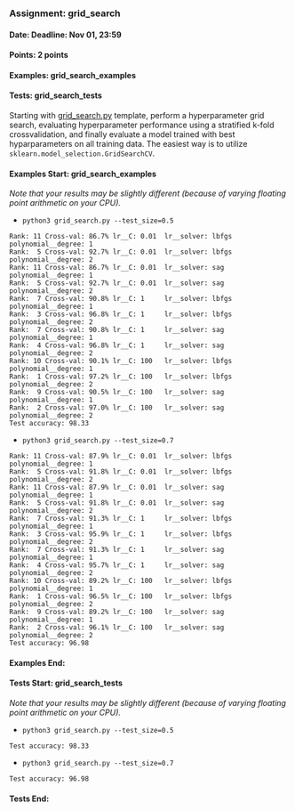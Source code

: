 ### Assignment: grid_search
#### Date: Deadline: Nov 01, 23:59
#### Points: 2 points
#### Examples: grid_search_examples
#### Tests: grid_search_tests

Starting with [grid_search.py](https://github.com/ufal/npfl129/tree/master/labs/03/grid_search.py)
template, perform a hyperparameter grid search, evaluating hyperparameter performance
using a stratified k-fold crossvalidation, and finally evaluate a model
trained with best hyparparameters on all training data. The easiest way is
to utilize `sklearn.model_selection.GridSearchCV`.

#### Examples Start: grid_search_examples
_Note that your results may be slightly different (because of varying floating point arithmetic on your CPU)._
- `python3 grid_search.py --test_size=0.5`
```
Rank: 11 Cross-val: 86.7% lr__C: 0.01  lr__solver: lbfgs polynomial__degree: 1    
Rank:  5 Cross-val: 92.7% lr__C: 0.01  lr__solver: lbfgs polynomial__degree: 2    
Rank: 11 Cross-val: 86.7% lr__C: 0.01  lr__solver: sag   polynomial__degree: 1    
Rank:  5 Cross-val: 92.7% lr__C: 0.01  lr__solver: sag   polynomial__degree: 2    
Rank:  7 Cross-val: 90.8% lr__C: 1     lr__solver: lbfgs polynomial__degree: 1    
Rank:  3 Cross-val: 96.8% lr__C: 1     lr__solver: lbfgs polynomial__degree: 2    
Rank:  7 Cross-val: 90.8% lr__C: 1     lr__solver: sag   polynomial__degree: 1    
Rank:  4 Cross-val: 96.8% lr__C: 1     lr__solver: sag   polynomial__degree: 2    
Rank: 10 Cross-val: 90.1% lr__C: 100   lr__solver: lbfgs polynomial__degree: 1    
Rank:  1 Cross-val: 97.2% lr__C: 100   lr__solver: lbfgs polynomial__degree: 2    
Rank:  9 Cross-val: 90.5% lr__C: 100   lr__solver: sag   polynomial__degree: 1    
Rank:  2 Cross-val: 97.0% lr__C: 100   lr__solver: sag   polynomial__degree: 2    
Test accuracy: 98.33
```
- `python3 grid_search.py --test_size=0.7`
```
Rank: 11 Cross-val: 87.9% lr__C: 0.01  lr__solver: lbfgs polynomial__degree: 1    
Rank:  5 Cross-val: 91.8% lr__C: 0.01  lr__solver: lbfgs polynomial__degree: 2    
Rank: 11 Cross-val: 87.9% lr__C: 0.01  lr__solver: sag   polynomial__degree: 1    
Rank:  5 Cross-val: 91.8% lr__C: 0.01  lr__solver: sag   polynomial__degree: 2    
Rank:  7 Cross-val: 91.3% lr__C: 1     lr__solver: lbfgs polynomial__degree: 1    
Rank:  3 Cross-val: 95.9% lr__C: 1     lr__solver: lbfgs polynomial__degree: 2    
Rank:  7 Cross-val: 91.3% lr__C: 1     lr__solver: sag   polynomial__degree: 1    
Rank:  4 Cross-val: 95.7% lr__C: 1     lr__solver: sag   polynomial__degree: 2    
Rank: 10 Cross-val: 89.2% lr__C: 100   lr__solver: lbfgs polynomial__degree: 1    
Rank:  1 Cross-val: 96.5% lr__C: 100   lr__solver: lbfgs polynomial__degree: 2    
Rank:  9 Cross-val: 89.2% lr__C: 100   lr__solver: sag   polynomial__degree: 1    
Rank:  2 Cross-val: 96.1% lr__C: 100   lr__solver: sag   polynomial__degree: 2    
Test accuracy: 96.98
```
#### Examples End:
#### Tests Start: grid_search_tests
_Note that your results may be slightly different (because of varying floating point arithmetic on your CPU)._
- `python3 grid_search.py --test_size=0.5`
```
Test accuracy: 98.33
```
- `python3 grid_search.py --test_size=0.7`
```
Test accuracy: 96.98
```
#### Tests End:

